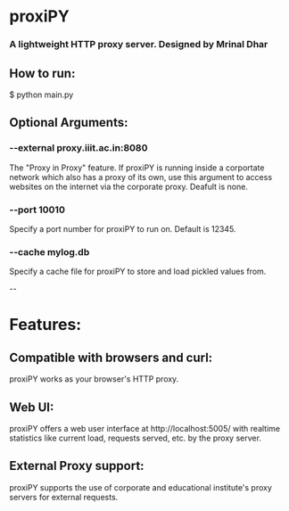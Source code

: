 # proxiPY
### A lightweight HTTP proxy server. Designed by Mrinal Dhar


## How to run: 
$ python main.py <optional arguments>


## Optional Arguments: 
### --external proxy.iiit.ac.in:8080
The "Proxy in Proxy" feature. If proxiPY is running inside a corportate network which also has a proxy of its own, use this argument to access websites on the internet via the corporate proxy. Deafult is none.

### --port 10010
Specify a port number for proxiPY to run on. Default is 12345. 

### --cache mylog.db
Specify a cache file for proxiPY to store and load pickled values from. 

--

# Features:

## Compatible with browsers and curl: 
proxiPY works as your browser's HTTP proxy. 

## Web UI:
proxiPY offers a web user interface at http://localhost:5005/ with realtime statistics like current load, requests served, etc. by the proxy server.

## External Proxy support:
proxiPY supports the use of corporate and educational institute's proxy servers for external requests.
